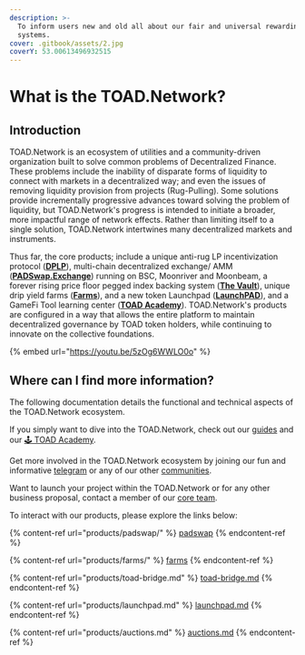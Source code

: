 ```yaml
---
description: >-
  To inform users new and old all about our fair and universal rewarding
  systems.
cover: .gitbook/assets/2.jpg
coverY: 53.00613496932515
---
```


# What is the TOAD.Network?

## Introduction

TOAD.Network is an ecosystem of utilities and a community-driven organization built to solve common problems of Decentralized Finance. These problems include the inability of disparate forms of liquidity to connect with markets in a decentralized way; and even the issues of removing liquidity provision from projects (Rug-Pulling). Some solutions provide incrementally progressive advances toward solving the problem of liquidity, but TOAD.Network's progress is intended to initiate a broader, more impactful range of network effects. Rather than limiting itself to a single solution, TOAD.Network intertwines many decentralized markets and instruments.

Thus far, the core products; include a unique anti-rug LP incentivization protocol ([**DPLP**](fundamentals/dplp.md)), multi-chain decentralized exchange/ AMM ([**PADSwap.Exchange**](products/padswap/)) running on BSC, Moonriver and Moonbeam, a forever rising price floor pegged index backing system ([**The Vault**](fundamentals/the-vault.md)), unique drip yield farms ([**Farms**](products/farms/)), and a new token Launchpad ([**LaunchPAD**](products/launchpad.md)), and a GameFi Tool learning center ([**TOAD Academy**](games/toad-academy.md)). TOAD.Network's products are configured in a way that allows the entire platform to maintain decentralized governance by TOAD token holders, while continuing to innovate on the collective foundations.

{% embed url="https://youtu.be/5zOg6WWLO0o" %}

## Where can I find more information?

The following documentation details the functional and technical aspects of the TOAD.Network ecosystem.

If you simply want to dive into the TOAD.Network, check out our [guides](guides/) and our [🕹 TOAD Academy](games/toad-academy.md).

Get more involved in the TOAD.Network ecosystem by joining our fun and informative [telegram](https://t.me/toadnetwork) or any of our other [communities](project/community.md).

Want to launch your project within the TOAD.Network or for any other business proposal, contact a member of our [core team](project/team.md).

To interact with our products, please explore the links below:

{% content-ref url="products/padswap/" %}
[padswap](products/padswap/)
{% endcontent-ref %}

{% content-ref url="products/farms/" %}
[farms](products/farms/)
{% endcontent-ref %}

{% content-ref url="products/toad-bridge.md" %}
[toad-bridge.md](products/toad-bridge.md)
{% endcontent-ref %}

{% content-ref url="products/launchpad.md" %}
[launchpad.md](products/launchpad.md)
{% endcontent-ref %}

{% content-ref url="products/auctions.md" %}
[auctions.md](products/auctions.md)
{% endcontent-ref %}
